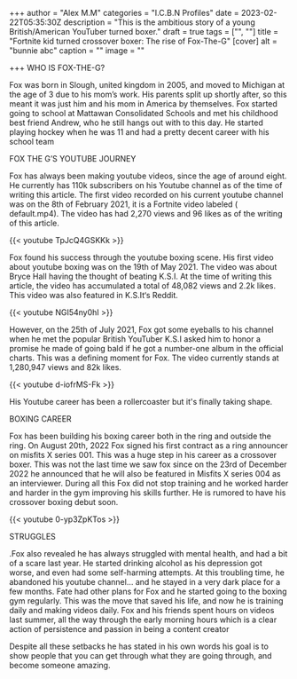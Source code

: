+++
author = "Alex M.M"
categories = "I.C.B.N Profiles"
date = 2023-02-22T05:35:30Z
description = "This is the ambitious story of a young British/American YouTuber turned boxer."
draft = true
tags = ["", ""]
title = "Fortnite kid turned crossover boxer: The rise of Fox-The-G"
[cover]
alt = "bunnie abc"
caption = ""
image = ""

+++
WHO IS FOX-THE-G?

Fox was born in Slough, united kingdom in 2005, and moved to Michigan at the age of 3 due to his mom’s work. His parents split up shortly after, so this meant it was just him and his mom in America by themselves. Fox started going to school at Mattawan Consolidated Schools and met his childhood best friend Andrew, who he still hangs out with to this day. He started playing hockey when he was 11 and had a pretty decent career with his school team

FOX THE G’S YOUTUBE JOURNEY

Fox has always been making youtube videos, since the age of around eight. He currently has 110k subscribers on his Youtube channel as of the time of writing this article. The first video recorded on his current youtube channel was on the 8th of February 2021, it is a Fortnite video labeled ( default.mp4). The video has had 2,270 views and 96 likes as of the writing of this article.

{{< youtube TpJcQ4GSKKk >}}

Fox found his success through the youtube boxing scene.  His first video about youtube boxing was on the 19th of May 2021. The video was about Bryce Hall having the thought of beating K.S.I. At the time of writing this article, the video has accumulated a total of 48,082 views and 2.2k likes. This video was also featured in K.S.It‘s Reddit.

{{< youtube NGI54ny0hI >}}

However, on the 25th of July 2021, Fox got some eyeballs to his channel when he met the popular British YouTuber K.S.I asked him to honor a promise he made of going bald if he got a number-one album in the official charts. This was a defining moment for Fox. The video currently stands at 1,280,947 views and 82k likes.

{{< youtube d-iofrMS-Fk >}}

His Youtube career has been a rollercoaster but it's finally taking shape.

BOXING CAREER

Fox has been building his boxing career both in the ring and outside the ring. On August 20th, 2022 Fox signed his first contract as a ring announcer on misfits X series 001. This was a huge step in his career as a crossover boxer. This was not the last time we saw fox since on the 23rd of December 2022 he announced that he will also be featured in Misfits X series 004 as an interviewer. During all this Fox did not stop training and he worked harder and harder in the gym improving his skills further. He is rumored to have his crossover boxing debut soon.

{{< youtube 0-yp3ZpKTos >}}

STRUGGLES

.Fox also revealed he has always struggled with mental health, and had a bit of a scare last year. He started drinking alcohol as his depression got worse, and even had some self-harming attempts. At this troubling time, he abandoned his youtube channel… and he stayed in a very dark place for a few months. Fate had other plans for Fox and he started going to the boxing gym regularly. This was the move that saved his life, and now he is training daily and making videos daily. Fox and his friends spent hours on videos last summer, all the way through the early morning hours which is a clear action of persistence and passion in being a content creator

Despite all these setbacks he has stated in his own words his goal is to show people that you can get through what they are going through, and become someone amazing.